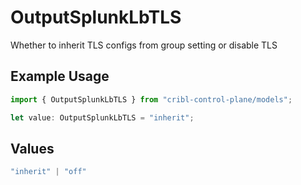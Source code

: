 # OutputSplunkLbTLS

Whether to inherit TLS configs from group setting or disable TLS

## Example Usage

```typescript
import { OutputSplunkLbTLS } from "cribl-control-plane/models";

let value: OutputSplunkLbTLS = "inherit";
```

## Values

```typescript
"inherit" | "off"
```